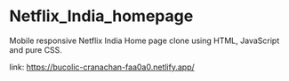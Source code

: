 # Netflix_India_homepage
Mobile responsive Netflix India Home page clone using HTML, JavaScript and pure CSS.


link: https://bucolic-cranachan-faa0a0.netlify.app/
